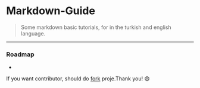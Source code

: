 Markdown-Guide
==============

> Some markdown basic tutorials, for in the turkish and english language.

--------------

### Roadmap

* 

If you want contributor, should do [fork](https://github.com/smehemmed/Markdown-Guide/fork) proje.Thank you! :smile: